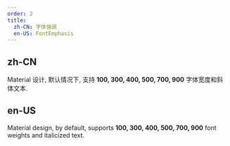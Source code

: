 ```yaml
---
order: 2
title:
  zh-CN: 字体强调
  en-US: FontEmphasis
---
```


## zh-CN

Material 设计, 默认情况下, 支持 **100, 300, 400, 500, 700, 900** 字体宽度和斜体文本.

## en-US

Material design, by default, supports **100, 300, 400, 500, 700, 900** font weights and italicized text.

